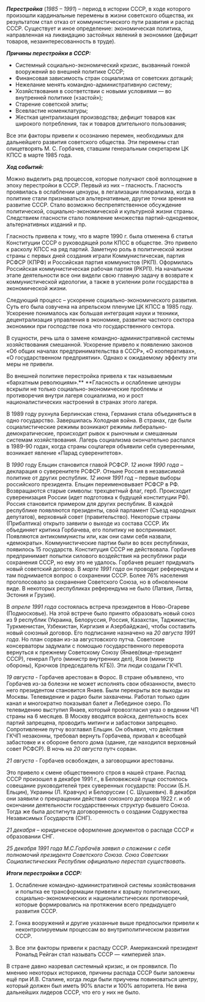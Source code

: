 **_Перестройка_** (_1985 – 1991_) – период в истории СССР, в ходе которого произошли кардинальные перемены в жизни советского общества, их результатом стал отказ от коммунистического пути развития и распад СССР. Существует и иное определение: экономическая политика, направленная на ликвидацию застойных явлений в экономике (дефицит товаров, незаинтересованность в труде).

**_Причины перестройки в СССР:_**

- Системный социально-экономический кризис, вызванный гонкой вооружений во внешней политике СССР;
- Финансовая зависимость стран социализма от советских дотаций;
- Нежелание менять командно-административную систему;
- Хозяйствования в соответствии с новыми условиями — во внутренней политике («застой»);
- Старение советской элиты;
- Всевластие номенклатуры;
- Жесткая централизация производства; дефицит товаров как широкого потребления, так и товаров длительного пользования;

Все эти факторы привели к осознанию перемен, необходимых для дальнейшего развития советского общества. Эти перемены стал олицетворять М. С. Горбачев, ставшим генеральным секретарем ЦК КПСС в марте 1985 года.

**_Ход событий:_**

Можно выделить ряд процессов, которые получают своё воплощение в эпоху перестройки в СССР. Первый из них – гласность. Гласность проявилась в ослаблении цензуры, в легализации плюрализма, когда в политике стали признаваться альтернативные, другие точки зрения на развитие СССР. Стало возможно беспрепятственное обсуждение политической, социально-экономической и культурной жизни страны. Следствием гласности стало появление множества партий-однодневок, альтернативных изданий и пр.

Гласность привела к тому, что в марте 1990 г. была отменена 6 статья Конституции СССР о руководящей роли КПСС в обществе. Это привело к расколу КПСС на ряд партий. Заметную роль в политической жизни страны с первых дней создания играли Коммунистическая, партия РСФСР (КПРФ) и Российская партия коммунистов (РКП). Оформилась Российская коммунистическая рабочая партия (РКРП). На начальном этапе деятельности все они видели свою главную задачу в возврате к коммунистической идеологии, а также в усилении роли государства в экономической жизни.

Следующий процесс – ускорение социально-экономического развития. Суть его была озвучена на апрельском пленуме ЦК КПСС в 1985 году. Ускорение понималось как большая интеграция науки и техники, децентрализация управления в экономике, развитие частного сектора экономики при господстве пока что государственного сектора.

В сущности, речь шла о замене командно-административной системы хозяйствования смешанной. Ускорение привело к появлению законов «Об общих началах предпринимательства в СССР», «О кооперативах», «О государственном предприятии». Однако к ожидаемому эффекту эти меры не привели.

Во внешней политике перестройка привела к так называемым «бархатным революциям».** **Гласность и ослабление цензуры вскрыли не только социально-экономические проблемы и противоречия внутри лагеря социализма, но и рост националистических настроений в странах этого лагеря.

В 1989 году рухнула Берлинская стена, Германия стала объединяться в одно государство. Завершилась Холодная война. В странах, где были социалистические режимы возникают режимы либерально-демократические, происходит рывок к рыночным и смешанным системам хозяйствования. Лагерь социализма окончательно распался в 1989-90 годах, когда страны соцлагеря объявили себя суверенными, возникает явление «Парад суверенитетов».

В _1990_ году Ельцин становится главой РСФСР. _12 июня 1990 года_ – декларация о суверенитете РСФСР. Отныне Россия в независимой политике от других республик. _12 июня 1991 год_ – первые выборы российского президента. Ельцин переименовывает РСФСР в РФ. Возвращаются старые символы: трехцветный флаг, герб. Происходит суверенизация России (идет подготовка к будущей конституции РФ). Россия становится примером для других республик. В каждой республике появляются президенты, свой парламент (Съезд народных депутатов), верховный совет (правительство). Некоторые страны (Прибалтика) открыто заявили о выходе из состава СССР. Их объединяет критика Горбачева, его политику не воспринимают. Появляются антикоммунисты или, как они сами себя назвали, «демократы». Коммунистические партии были во всех республиках, появилось 15 государств. Конституция СССР не действовала. Горбачев предпринимает попытки силового воздействия на республики ради сохранения СССР, но ему это не удалось. Горбачев решает придумать новый советский договор. В _марте 1991 года_ он проводит референдум и там поднимается вопрос о сохранении СССР. Более 76% населения проголосовало за сохранение Советского Союза, но в обновленном виде. В некоторых республиках референдума не было (Латвия, Литва, Эстония и Грузия).

В _апреле 1991 года_ состоялась встреча президентов в Ново-Огареве (Подмосковье). На этой встрече было принято образовать новый союз из 9 республик (Украина, Белоруссия, Россия, Казахстан, Таджикистан, Туркменистан, Узбекистан, Киргизия и Азербайджан), чтобы составить новый союзный договор. Его подписание назначено на _20 августа 1991 года_. Но план сорван из-за августовского путча. Советские консерваторы задумали с помощью государственного переворота вернуться к прежнему Советскому Союзу (Янаев(вице-президент СССР), генерал Пуго (министр внутренних дел), Язов (министр обороны), Крючков (председатель КГБ)). Эти люди создали ГКЧП.

_19 августа_ - Горбачев арестован в Форос. В стране объявлено, что Горбачев из-за болезни не может исполнять свои обязанности, вместо него президентом становится Янаев. Были перекрыты все выходы из Москвы. Телевидение и радио были захвачены. Работал только один канал и многократно показывал балет и Лебединое озеро. По телевидению выступил Янаев, который провозгласил указ о ведении ЧП страны на 6 месяцев. В Москву вводятся войска, деятельность всех партий запрещена, проводить митинги и забастовки запрещено. Сопротивление путчу возглавил Ельцин. Он объявил, что действия ГКЧП незаконны, требовал вернуть Горбачева, призвал к всеобщей забастовке и к обороне белого дома (здание, где находился верховный совет РСФСР). В ночь на _20 августа_ путч сорван.

_21 августа_ - Горбачев освобожден, а заговорщики арестованы.

Это привело к смене общественного строя в нашей стране. Распад СССР произошел в декабре 1991 г., в Беловежской пуще состоялось совещание руководителей трех суверенных государств: России (Б.Н. Ельцин), Украины (Л. Кравчук) и Белоруссии ( С. Шушкевич). 8 декабря они заявили о прекращении действия союзного договора 1922 г. и об окончании деятельности государственных структур бывшего Союза. Тогда же была достигнута договоренность о создании Содружества Независимых Государств (СНГ).

_21 декабря_ – юридическое оформление документов о распаде СССР и образовании СНГ.

_25 декабря 1991 года М.С.Горбачёв заявил о сложении с себя полномочий президента Советского Союза. Союз Советских Социалистических Республик официально перестал существовать._

**_Итоги перестройки в СССР:_**

1. Ослабление командно-административной системы хозяйствования и попытка ее трансформации привели к взрыву политических, социально-экономических и националистических противоречий, которые формировались на протяжении всего предыдущего развития СССР.
    
2. Гонка вооружений и другие указанные выше предпосылки привели к неконтролируемым процессам во внутриполитическом развитии СССР.
    
3. Все эти факторы привели к распаду СССР. Американский президент Рональд Рейган стал называть СССР — «империей зла».
    

В стране давно назревал системный кризис, и он проявился. По мнению некоторых историков, причины распада СССР были заложены ещё при И.В. Сталине, когда люди были приучены повиноваться центру, который должен был иметь 90% власти и 100% авторитета. Не вина дальнейших лидеров СССР, что его у них не было.